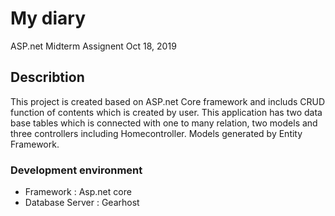 ﻿# My diary

ASP.net Midterm Assignent
Oct 18, 2019

## Describtion

This project is created based on ASP.net Core framework and includs CRUD function of contents which is created by user.
This application has two data base tables which is connected with one to many relation, two models and three controllers including Homecontroller.
Models generated by Entity Framework. 

### Development environment

 - Framework : Asp.net core
 - Database Server : Gearhost
